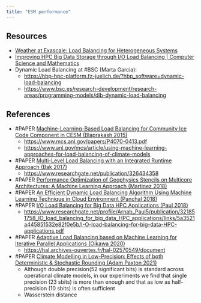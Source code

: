 ```yaml
---
title: "ESM performance"
---
```


## Resources
- [Weather at Exascale: Load Balancing for Heterogeneous Systems](https://www.hpcwire.com/2020/03/30/weather-at-exascale-load-balancing-for-heterogeneous-systems/)
- [Improving HPC Big Data Storage through I/O Load Balancing | Computer Science and Mathematics](https://csmd.ornl.gov/highlight/improving-hpc-big-data-storage-through-io-load-balancing)
- Dynamic Load Balancing at #BSC (Marta Garcia):
	- https://hbp-hpc-platform.fz-juelich.de/?hbp_software=dynamic-load-balancing
	- https://www.bsc.es/research-development/research-areas/programming-models/dlb-dynamic-load-balancing


## References
- #PAPER [Machine-Learning-Based Load Balancing for Community Ice Code Component in CESM (Blaprakash 2015)](https://link.springer.com/chapter/10.1007/978-3-319-17353-5_7)
	- https://www.mcs.anl.gov/papers/P4070-0413.pdf
	- https://www.anl.gov/mcs/article/using-machine-learning-approaches-for-load-balancing-of-climate-models
- #PAPER [Multi-Level Load Balancing with an Integrated Runtime Approach (Bak 2017)](https://ieeexplore.ieee.org/abstract/document/8411007)
	- https://www.researchgate.net/publication/326434358
- #PAPER [Performance Optimization of Geophysics Stencils on Multicore Architectures: A Machine Learning Approach (Martinez 2018)](http://www.red-ricap.org/documents/1071192/1486440/Carla18Pos/51326921-4480-41e7-a980-4ebcd80c3652)
- #PAPER [An Efficient Dynamic Load Balancing Algorithm Using Machine Learning Technique in Cloud Environment (Panchal 2018)](http://ijsrset.com/paper/4504.pdf)
- #PAPER [I/O Load Balancing for Big Data HPC Applications (Paul 2018)](https://ieeexplore.ieee.org/document/8257931)
	- https://www.researchgate.net/profile/Arnab_Paul5/publication/321851758_IO_load_balancing_for_big_data_HPC_applications/links/5a3521a445851532e82f0e5b/I-O-load-balancing-for-big-data-HPC-applications.pdf
- #PAPER [Adaptive Load Balancing based on Machine Learning for Iterative Parallel Applications (Oikawa 2020)](https://www.computer.org/csdl/proceedings-article/pdp/2020/09092148/1jPb1yDHZa8)
	- https://hal.archives-ouvertes.fr/hal-02570549/document
- #PAPER [Climate Modelling in Low-Precision: Effects of both Deterministic & Stochastic Rounding (Adam Paxton 2021)](https://arxiv.org/abs/2104.15076)
	- Although double precision(52 significant bits) is standard across operational climate models, in our experiments we find that single precision (23 sbits) is more than enough and that as low as half-precision (10 sbits) is often sufficient
	- Wasserstein distance


